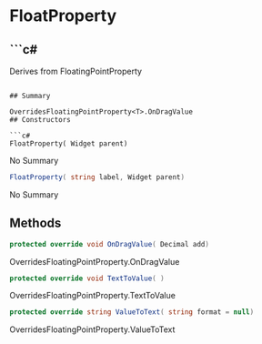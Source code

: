 # FloatProperty

## ```c#
Derives from FloatingPointProperty<float>
```

## Summary

OverridesFloatingPointProperty<T>.OnDragValue
## Constructors

```c#
FloatProperty( Widget parent) 
```
No Summary
```c#
FloatProperty( string label, Widget parent) 
```
No Summary
## Methods

```c#
protected override void OnDragValue( Decimal add) 
```
OverridesFloatingPointProperty<T>.OnDragValue
```c#
protected override void TextToValue( ) 
```
OverridesFloatingPointProperty<T>.TextToValue
```c#
protected override string ValueToText( string format = null) 
```
OverridesFloatingPointProperty<T>.ValueToText
